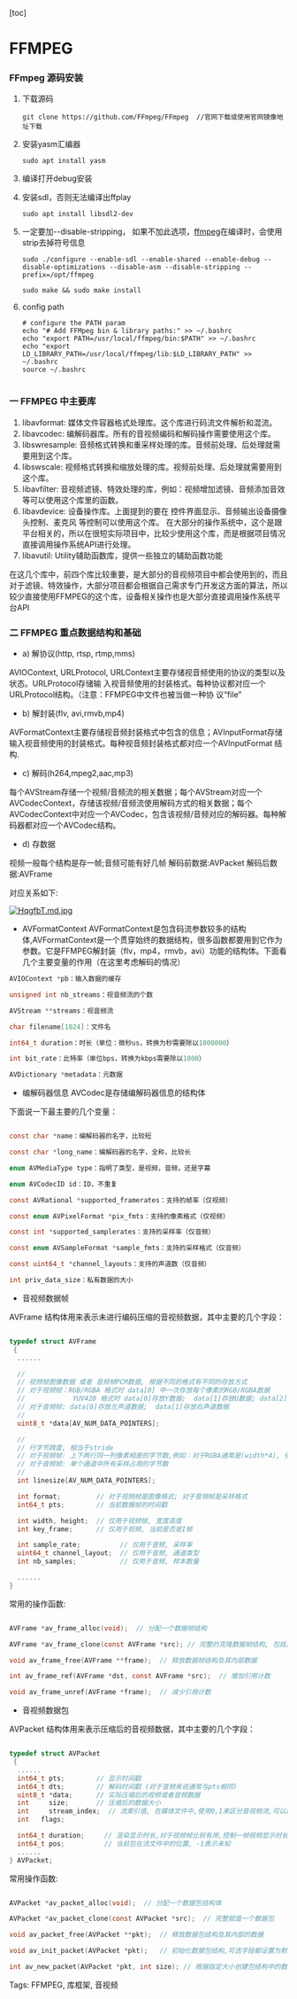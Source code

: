 [toc]

# FFMPEG

### FFmpeg 源码安装

1. 下载源码
   
   ```shell
   git clone https://github.com/FFmpeg/FFmpeg  //官网下载或使用官网镜像地址下载
   ```

2. 安装yasm汇编器
   
   ```shell
   sudo apt install yasm
   ```

3. 编译打开debug安装

4. 安装sdl，否则无法编译出ffplay
   
   ```shell
   sudo apt install libsdl2-dev
   ```

5. 一定要加--disable-stripping， 如果不加此选项，[ffmpeg](https://so.csdn.net/so/search?q=ffmpeg&spm=1001.2101.3001.7020)在编译时，会使用strip去掉符号信息
   
   ```shell
   sudo ./configure --enable-sdl --enable-shared --enable-debug --disable-optimizations --disable-asm --disable-stripping --prefix=/opt/ffmpeg
   
   sudo make && sudo make install 
   ```

6. config path 
   
   ```shell
   # configure the PATH param
   echo "# Add FFMpeg bin & library paths:" >> ~/.bashrc
   echo "export PATH=/usr/local/ffmpeg/bin:$PATH" >> ~/.bashrc
   echo "export LD_LIBRARY_PATH=/usr/local/ffmpeg/lib:$LD_LIBRARY_PATH" >> ~/.bashrc
   source ~/.bashrc
   ```
   
   ```
   
   ```

### 一 FFMPEG 中主要库

1. libavformat: 媒体文件容器格式处理库。这个库进行码流文件解析和混流。
2. libavcodec: 编解码器库。所有的音视频编码和解码操作需要使用这个库。
3. libswresample: 音频格式转换和重采样处理的库。音频前处理、后处理就需要用到这个库。
4. libswscale: 视频格式转换和缩放处理的库。视频前处理、后处理就需要用到这个库。
5. libavfilter: 音视频滤镜、特效处理的库，例如：视频增加滤镜、音频添加音效等可以使用这个库里的函数。
6. libavdevice: 设备操作库。上面提到的要在 控件界面显示、音频输出设备摄像头控制、麦克风 等控制可以使用这个库。 在大部分的操作系统中，这个是跟平台相关的，所以在很短实际项目中，比较少使用这个库，而是根据项目情况直接调用操作系统API进行处理。
7. libavutil: Utility辅助函数库，提供一些独立的辅助函数功能

在这几个库中，前四个库比较重要，是大部分的音视频项目中都会使用到的，而且对于滤镜、特效操作，大部分项目都会根据自己需求专门开发这方面的算法，所以较少直接使用FFMPEG的这个库，设备相关操作也是大部分直接调用操作系统平台API

### 二 FFMPEG 重点数据结构和基础

* a) 解协议(http, rtsp, rtmp,mms)

AVIOContext, URLProtocol, URLContext主要存储视音频使用的协议的类型以及状态。URLProtocol存储输
入视音频使用的封装格式。每种协议都对应一个URLProtocol结构。（注意：FFMPEG中文件也被当做一种协
议“file”

* b) 解封装(flv, avi,rmvb,mp4)

AVFormatContext主要存储视音频封装格式中包含的信息；AVInputFormat存储输入视音频使用的封装格式。每种视音频封装格式都对应一个AVInputFormat 结构.

* c) 解码(h264,mpeg2,aac,mp3)

每个AVStream存储一个视频/音频流的相关数据；每个AVStream对应一个AVCodecContext，存储该视频/音频流使用解码方式的相关数据；每个AVCodecContext中对应一个AVCodec，包含该视频/音频对应的解码器。每种解码器都对应一个AVCodec结构。

* d) 存数据

视频一般每个结构是存一帧;音频可能有好几帧
解码前数据:AVPacket
解码后数据:AVFrame

对应关系如下:

[![HqgfbT.md.jpg](https://s4.ax1x.com/2022/02/19/HqgfbT.md.jpg)](https://imgtu.com/i/HqgfbT)

* AVFormatContext
  AVFormatContext是包含码流参数较多的结构体,AVFormatContext是一个贯穿始终的数据结构，很多函数都要用到它作为参数。它是FFMPEG解封装（flv，mp4，rmvb，avi）功能的结构体。下面看几个主要变量的作用（在这里考虑解码的情况）
  
```c
AVIOContext *pb：输入数据的缓存

unsigned int nb_streams：视音频流的个数

AVStream **streams：视音频流

char filename[1024]：文件名

int64_t duration：时长（单位：微秒us，转换为秒需要除以1000000）

int bit_rate：比特率（单位bps，转换为kbps需要除以1000）

AVDictionary *metadata：元数据

```
* 编解码器信息
AVCodec是存储编解码器信息的结构体

下面说一下最主要的几个变量：
```c

const char *name：编解码器的名字，比较短

const char *long_name：编解码器的名字，全称，比较长

enum AVMediaType type：指明了类型，是视频，音频，还是字幕

enum AVCodecID id：ID，不重复

const AVRational *supported_framerates：支持的帧率（仅视频）

const enum AVPixelFormat *pix_fmts：支持的像素格式（仅视频）

const int *supported_samplerates：支持的采样率（仅音频）

const enum AVSampleFormat *sample_fmts：支持的采样格式（仅音频）

const uint64_t *channel_layouts：支持的声道数（仅音频）

int priv_data_size：私有数据的大小

```
* 音视频数据帧

AVFrame 结构体用来表示未进行编码压缩的音视频数据，其中主要的几个字段：
```c

typedef struct AVFrame
 {
  ......

  //
  // 视频帧图像数据 或者 音频帧PCM数据, 根据不同的格式有不同的存放方式
  // 对于视频帧：RGB/RGBA 格式时 data[0] 中一次存放每个像素的RGB/RGBA数据
  //            YUV420 格式时 data[0]存放Y数据;  data[1]存放U数据; data[2]存放V数据
  // 对于音频帧: data[0]存放左声道数据;  data[1]存放右声道数据
  //
  uint8_t *data[AV_NUM_DATA_POINTERS];  

  //
  // 行字节跨度, 相当于stride
  // 对于视频帧: 上下两行同一列像素相差的字节数,例如：对于RGBA通常是(width*4), 但是有时FFMPEG内部会有扩展, 可能会比这个值大
  // 对于音频帧: 单个通道中所有采样占用的字节数
  //
  int linesize[AV_NUM_DATA_POINTERS];

  int format;         // 对于视频帧是图像格式; 对于音频帧是采样格式  
  int64_t pts;        // 当前数据帧的时间戳

  int width, height;  // 仅用于视频帧, 宽度高度
  int key_frame;      // 仅用于视频, 当前是否是I帧

  int sample_rate;          // 仅用于音频, 采样率
  uint64_t channel_layout;  // 仅用于音频, 通道类型
  int nb_samples;           // 仅用于音频, 样本数量

  ......
}

```
常用的操作函数:
```c

AVFrame *av_frame_alloc(void);  // 分配一个数据帧结构

AVFrame *av_frame_clone(const AVFrame *src); // 完整的克隆数据帧结构, 包括其内部数据

void av_frame_free(AVFrame **frame);  // 释放数据帧结构及其内部数据

int av_frame_ref(AVFrame *dst, const AVFrame *src);  // 增加引用计数

void av_frame_unref(AVFrame *frame);  // 减少引用计数

```
* 音视频数据包

AVPacket 结构体用来表示压缩后的音视频数据，其中主要的几个字段：
```c

typedef struct AVPacket
 {
  ......
  int64_t pts;        // 显示时间戳   
  int64_t dts;        // 解码时间戳 (对于音频来说通常与pts相同)
  uint8_t *data;      // 实际压缩后的视频或者音频数据
  int     size;       // 压缩后的数据大小
  int     stream_index;  // 流索引值, 在媒体文件中,使用0,1来区分音视频流,可以通过这个值区分当前包是音频还是视频
  int   flags;

  int64_t duration;     // 渲染显示时长,对于视频帧比较有用,控制一帧视频显示时长
  int64_t pos;          // 当前包在流文件中的位置, -1表示未知
  ......
} AVPacket;

```
常用操作函数:
```c

AVPacket *av_packet_alloc(void);  // 分配一个数据包结构体

AVPacket *av_packet_clone(const AVPacket *src);  // 完整赋值一个数据包

void av_packet_free(AVPacket **pkt);  // 释放数据包结构及其内部的数据

void av_init_packet(AVPacket *pkt);   // 初始化数据包结构,可选字段都设置为默认值

int av_new_packet(AVPacket *pkt, int size); // 根据指定大小创建包结构中的数据

```



Tags:
  FFMPEG, 库框架, 音视频